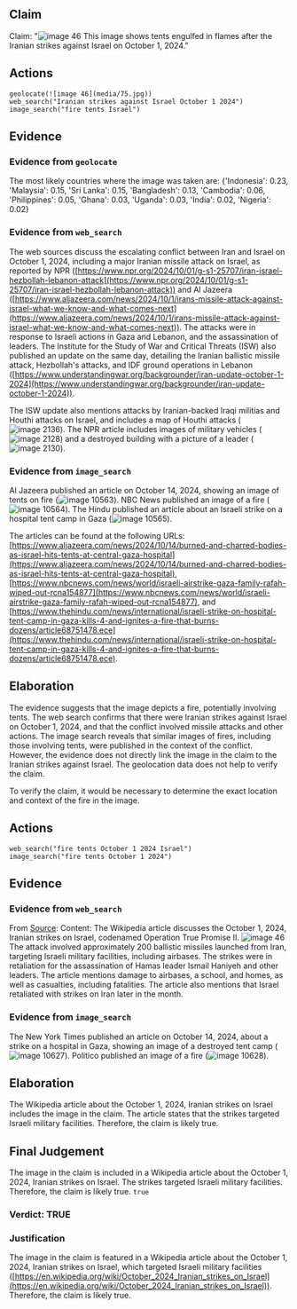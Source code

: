 ## Claim
Claim: "![image 46](media/75.jpg) This image shows tents engulfed in flames after the Iranian strikes against Israel on October 1, 2024."

## Actions
```
geolocate(![image 46](media/75.jpg))
web_search("Iranian strikes against Israel October 1 2024")
image_search("fire tents Israel")
```

## Evidence
### Evidence from `geolocate`
The most likely countries where the image was taken are: {'Indonesia': 0.23, 'Malaysia': 0.15, 'Sri Lanka': 0.15, 'Bangladesh': 0.13, 'Cambodia': 0.06, 'Philippines': 0.05, 'Ghana': 0.03, 'Uganda': 0.03, 'India': 0.02, 'Nigeria': 0.02}

### Evidence from `web_search`
The web sources discuss the escalating conflict between Iran and Israel on October 1, 2024, including a major Iranian missile attack on Israel, as reported by NPR ([https://www.npr.org/2024/10/01/g-s1-25707/iran-israel-hezbollah-lebanon-attack](https://www.npr.org/2024/10/01/g-s1-25707/iran-israel-hezbollah-lebanon-attack)) and Al Jazeera ([https://www.aljazeera.com/news/2024/10/1/irans-missile-attack-against-israel-what-we-know-and-what-comes-next](https://www.aljazeera.com/news/2024/10/1/irans-missile-attack-against-israel-what-we-know-and-what-comes-next)). The attacks were in response to Israeli actions in Gaza and Lebanon, and the assassination of leaders. The Institute for the Study of War and Critical Threats (ISW) also published an update on the same day, detailing the Iranian ballistic missile attack, Hezbollah's attacks, and IDF ground operations in Lebanon ([https://www.understandingwar.org/backgrounder/iran-update-october-1-2024](https://www.understandingwar.org/backgrounder/iran-update-october-1-2024)).

The ISW update also mentions attacks by Iranian-backed Iraqi militias and Houthi attacks on Israel, and includes a map of Houthi attacks (![image 2136](media/2025-07-20_11-01-1753009311-406752.jpg)). The NPR article includes images of military vehicles (![image 2128](media/2025-07-20_11-01-1753009292-769516.jpg)) and a destroyed building with a picture of a leader (![image 2130](media/2025-07-20_11-01-1753009295-515858.jpg)).


### Evidence from `image_search`
Al Jazeera published an article on October 14, 2024, showing an image of tents on fire (![image 10563](media/2025-08-30_07-22-1756538538-979542.jpg)). NBC News published an image of a fire (![image 10564](media/2025-08-30_07-22-1756538539-693518.jpg)). The Hindu published an article about an Israeli strike on a hospital tent camp in Gaza (![image 10565](media/2025-08-30_07-22-1756538541-547997.jpg)).

The articles can be found at the following URLs: [https://www.aljazeera.com/news/2024/10/14/burned-and-charred-bodies-as-israel-hits-tents-at-central-gaza-hospital](https://www.aljazeera.com/news/2024/10/14/burned-and-charred-bodies-as-israel-hits-tents-at-central-gaza-hospital), [https://www.nbcnews.com/news/world/israeli-airstrike-gaza-family-rafah-wiped-out-rcna154877](https://www.nbcnews.com/news/world/israeli-airstrike-gaza-family-rafah-wiped-out-rcna154877), and [https://www.thehindu.com/news/international/israeli-strike-on-hospital-tent-camp-in-gaza-kills-4-and-ignites-a-fire-that-burns-dozens/article68751478.ece](https://www.thehindu.com/news/international/israeli-strike-on-hospital-tent-camp-in-gaza-kills-4-and-ignites-a-fire-that-burns-dozens/article68751478.ece).


## Elaboration
The evidence suggests that the image depicts a fire, potentially involving tents. The web search confirms that there were Iranian strikes against Israel on October 1, 2024, and that the conflict involved missile attacks and other actions. The image search reveals that similar images of fires, including those involving tents, were published in the context of the conflict. However, the evidence does not directly link the image in the claim to the Iranian strikes against Israel. The geolocation data does not help to verify the claim.

To verify the claim, it would be necessary to determine the exact location and context of the fire in the image.


## Actions
```
web_search("fire tents October 1 2024 Israel")
image_search("fire tents October 1 2024")
```

## Evidence
### Evidence from `web_search`
From [Source](https://en.wikipedia.org/wiki/October_2024_Iranian_strikes_on_Israel): 
Content: The Wikipedia article discusses the October 1, 2024, Iranian strikes on Israel, codenamed Operation True Promise II. ![image 46](media/75.jpg) The attack involved approximately 200 ballistic missiles launched from Iran, targeting Israeli military facilities, including airbases. The strikes were in retaliation for the assassination of Hamas leader Ismail Haniyeh and other leaders. The article mentions damage to airbases, a school, and homes, as well as casualties, including fatalities. The article also mentions that Israel retaliated with strikes on Iran later in the month.


### Evidence from `image_search`
The New York Times published an article on October 14, 2024, about a strike on a hospital in Gaza, showing an image of a destroyed tent camp (![image 10627](media/2025-08-30_07-24-1756538692-581284.jpg)). Politico published an image of a fire (![image 10628](media/2025-08-30_07-24-1756538693-236618.jpg)).


## Elaboration
The Wikipedia article about the October 1, 2024, Iranian strikes on Israel includes the image in the claim. The article states that the strikes targeted Israeli military facilities. Therefore, the claim is likely true.


## Final Judgement
The image in the claim is included in a Wikipedia article about the October 1, 2024, Iranian strikes on Israel. The strikes targeted Israeli military facilities. Therefore, the claim is likely true. `true`

### Verdict: TRUE

### Justification
The image in the claim is featured in a Wikipedia article about the October 1, 2024, Iranian strikes on Israel, which targeted Israeli military facilities ([https://en.wikipedia.org/wiki/October_2024_Iranian_strikes_on_Israel](https://en.wikipedia.org/wiki/October_2024_Iranian_strikes_on_Israel)). Therefore, the claim is likely true.
